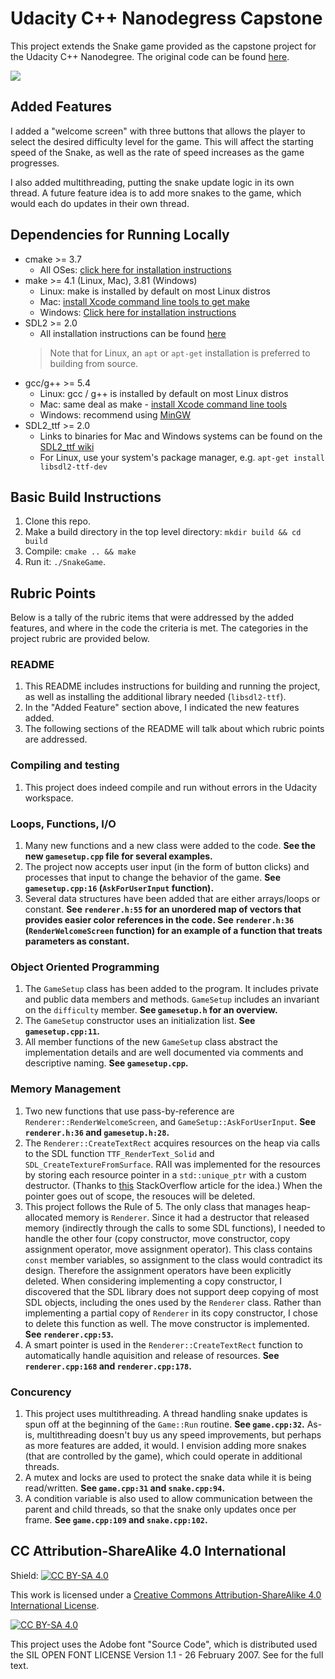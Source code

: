 # Udacity C++ Nanodegress Capstone

This project extends the Snake game provided as the capstone project for the Udacity C++ Nanodegree. The original code can be found [here](https://github.com/udacity/CppND-Capstone-Snake-Game).

<img src="snake_game.gif"/>

## Added Features
I added a "welcome screen" with three buttons that allows the player to select the desired difficulty level for the game. This will affect the starting speed of the Snake, as well as the rate of speed increases as the game progresses.

I also added multithreading, putting the snake update logic in its own thread. A future feature idea is to add more snakes to the game, which would each do updates in their own thread.

## Dependencies for Running Locally
* cmake >= 3.7
  * All OSes: [click here for installation instructions](https://cmake.org/install/)
* make >= 4.1 (Linux, Mac), 3.81 (Windows)
  * Linux: make is installed by default on most Linux distros
  * Mac: [install Xcode command line tools to get make](https://developer.apple.com/xcode/features/)
  * Windows: [Click here for installation instructions](http://gnuwin32.sourceforge.net/packages/make.htm)
* SDL2 >= 2.0
  * All installation instructions can be found [here](https://wiki.libsdl.org/Installation)
  >Note that for Linux, an `apt` or `apt-get` installation is preferred to building from source. 
* gcc/g++ >= 5.4
  * Linux: gcc / g++ is installed by default on most Linux distros
  * Mac: same deal as make - [install Xcode command line tools](https://developer.apple.com/xcode/features/)
  * Windows: recommend using [MinGW](http://www.mingw.org/)
* SDL2_ttf >= 2.0
  * Links to binaries for Mac and Windows systems can be found on the [SDL2_ttf wiki](https://www.libsdl.org/projects/old/SDL_ttf/)
  * For Linux, use your system's package manager, e.g. `apt-get install libsdl2-ttf-dev`

## Basic Build Instructions
1. Clone this repo.
2. Make a build directory in the top level directory: `mkdir build && cd build`
3. Compile: `cmake .. && make`
4. Run it: `./SnakeGame`.

## Rubric Points
Below is a tally of the rubric items that were addressed by the added features, and where in the code the criteria is met. The categories in the project rubric are provided below.

### README
1. This README includes instructions for building and running the project, as well as installing the additional library needed (`libsdl2-ttf`).
2. In the "Added Feature" section above, I indicated the new features added.
3. The following sections of the README will talk about which rubric points are addressed.

### Compiling and testing
1. This project does indeed compile and run without errors in the Udacity workspace.

### Loops, Functions, I/O
1. Many new functions and a new class were added to the code. **See the new `gamesetup.cpp` file for several examples.**
3. The project now accepts user input (in the form of button clicks) and processes that input to change the behavior of the game. **See `gamesetup.cpp:16` (`AskForUserInput` function).**
4. Several data structures have been added that are either arrays/loops or constant. **See `renderer.h:55` for an unordered map of vectors that provides easier color references in the code. See `renderer.h:36` (`RenderWelcomeScreen` function) for an example of a function that treats parameters as constant.**

### Object Oriented Programming
1. The `GameSetup` class has been added to the program. It includes private and public data members and methods. `GameSetup` includes an invariant on the `difficulty` member. **See `gamesetup.h` for an overview.**
2. The `GameSetup` constructor uses an initialization list. **See `gamesetup.cpp:11`.**
3. All member functions of the new `GameSetup` class abstract the implementation details and are well documented via comments and descriptive naming. **See `gamesetup.cpp`.**

### Memory Management
1. Two new functions that use pass-by-reference are `Renderer::RenderWelcomeScreen`, and `GameSetup::AskForUserInput`. **See `renderer.h:36` and `gamesetup.h:28`.**
3. The `Renderer::CreateTextRect` acquires resources on the heap via calls to the SDL function `TTF_RenderText_Solid` and `SDL_CreateTextureFromSurface`. RAII was implemented for the resources by storing each resource pointer in a `std::unique_ptr` with a custom destructor. (Thanks to [this](https://stackoverflow.com/questions/39176805/using-raii-to-manage-resources-from-a-c-style-api) StackOverflow article for the idea.) When the pointer goes out of scope, the resouces will be deleted.
4. This project follows the Rule of 5. The only class that manages heap-allocated memory is `Renderer`. Since it had a destructor that released memory (indirectly through the calls to some SDL functions), I needed to handle the other four (copy constructor, move constructor, copy assignment operator, move assignment operator). This class contains `const` member variables, so assignment to the class would contradict its design. Therefore the assignment operators have been explicitly deleted. When considering implementing a copy constructor, I discovered that the SDL library does not support deep copying of most SDL objects, including the ones used by the `Renderer` class. Rather than implementing a partial copy of `Renderer` in its copy constructor, I chose to delete this function as well. The move constructor is implemented. **See `renderer.cpp:53`.**
6. A smart pointer is used in the `Renderer::CreateTextRect` function to automatically handle aquisition and release of resources. **See `renderer.cpp:168` and `renderer.cpp:178`.**

### Concurency
1. This project uses multithreading. A thread handling snake updates is spun off at the beginning of the `Game::Run` routine. **See `game.cpp:32`.** As-is, multithreading doesn't buy us any speed improvements, but perhaps as more features are added, it would. I envision adding more snakes (that are controlled by the game), which could operate in additional threads.
3. A mutex and locks are used to protect the snake data while it is being read/written. **See `game.cpp:31` and `snake.cpp:94`.**
4. A condition variable is also used to allow communication between the parent and child threads, so that the snake only updates once per frame. **See `game.cpp:109` and `snake.cpp:102`.**

## CC Attribution-ShareAlike 4.0 International


Shield: [![CC BY-SA 4.0][cc-by-sa-shield]][cc-by-sa]

This work is licensed under a
[Creative Commons Attribution-ShareAlike 4.0 International License][cc-by-sa].

[![CC BY-SA 4.0][cc-by-sa-image]][cc-by-sa]

[cc-by-sa]: http://creativecommons.org/licenses/by-sa/4.0/
[cc-by-sa-image]: https://licensebuttons.net/l/by-sa/4.0/88x31.png
[cc-by-sa-shield]: https://img.shields.io/badge/License-CC%20BY--SA%204.0-lightgrey.svg

This project uses the Adobe font "Source Code", which is distributed used the SIL OPEN FONT LICENSE Version 1.1 - 26 February 2007. See [](http://scripts.sil.org/OFL) for the full text.
